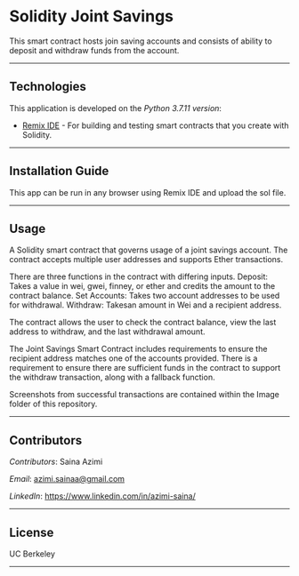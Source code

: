 # **Solidity Joint Savings**
This smart contract hosts join saving accounts and consists of ability to deposit and withdraw funds from the account.

---

## Technologies
This application is developed on the *Python 3.7.11 version*:


* [Remix IDE](https://remix.ethereum.org/#optimize=false&runs=200&evmVersion=null) - For building and testing smart contracts that you create with Solidity.

---

## Installation Guide
This app can be run in any browser using Remix IDE and upload the sol file.

---

## Usage

A Solidity smart contract that governs usage of a joint savings account. The contract accepts multiple user addresses and supports Ether transactions.

There are three functions in the contract with differing inputs. Deposit: Takes a value in wei, gwei, finney, or ether and credits the amount to the contract balance. Set Accounts: Takes two account addresses to be used for withdrawal. Withdraw: Takesan amount in Wei and a recipient address.


The contract allows the user to check the contract balance, view the last address to withdraw, and the last withdrawal amount.

The Joint Savings Smart Contract includes requirements to ensure the recipient address matches one of the accounts provided. There is a requirement to ensure there are sufficient funds in the contract to support the withdraw transaction, along with a fallback function.

Screenshots from successful transactions are contained within the Image folder of this repository.

---

## Contributors

*Contributors*: Saina Azimi

*Email*: azimi.sainaa@gmail.com

*LinkedIn*: https://www.linkedin.com/in/azimi-saina/ 

---

## License
UC Berkeley

---